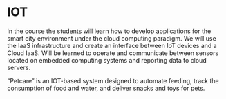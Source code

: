# IOT
In the course the students will learn how to develop applications for the smart city
environment under the cloud computing paradigm. We will use the IaaS infrastructure and
create an interface between IoT devices and a Cloud IaaS. Will be learned to operate and
communicate between sensors located on embedded computing systems and reporting
data to cloud servers.

“Petcare” is an IOT-based system designed to automate feeding, track the consumption of food and water, and deliver snacks and toys for pets.

